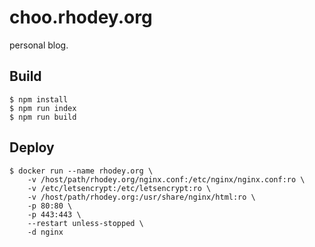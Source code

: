 # choo.rhodey.org
personal blog.

## Build
```
$ npm install
$ npm run index
$ npm run build
```

## Deploy
```
$ docker run --name rhodey.org \
    -v /host/path/rhodey.org/nginx.conf:/etc/nginx/nginx.conf:ro \
    -v /etc/letsencrypt:/etc/letsencrypt:ro \
    -v /host/path/rhodey.org:/usr/share/nginx/html:ro \
    -p 80:80 \
    -p 443:443 \
    --restart unless-stopped \
    -d nginx
```
